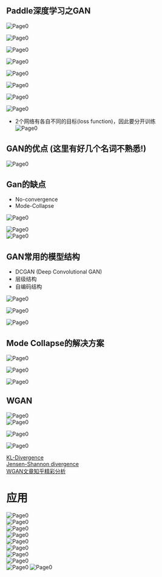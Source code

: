 ## Paddle深度学习之GAN


![Page0](https://github.com/zhukuixi/AshenOne/blob/master/PaddleDeepLearning/image/DNN_1.png)

![Page0](https://github.com/zhukuixi/AshenOne/blob/master/PaddleDeepLearning/image/DNN_2.png)

![Page0](https://github.com/zhukuixi/AshenOne/blob/master/PaddleDeepLearning/image/DNN_3.png)

![Page0](https://github.com/zhukuixi/AshenOne/blob/master/PaddleDeepLearning/image/DNN_4.png)

![Page0](https://github.com/zhukuixi/AshenOne/blob/master/PaddleDeepLearning/image/DNN_5.png)

![Page0](https://github.com/zhukuixi/AshenOne/blob/master/PaddleDeepLearning/image/DNN_6.png)


![Page0](https://github.com/zhukuixi/AshenOne/blob/master/PaddleDeepLearning/image/DNN_7.png)


![Page0](https://github.com/zhukuixi/AshenOne/blob/master/PaddleDeepLearning/image/DNN_8.png)

* 2个网络有各自不同的目标(loss function)，因此要分开训练   
![Page0](https://github.com/zhukuixi/AshenOne/blob/master/PaddleDeepLearning/image/DNN_9.png)

## GAN的优点 (这里有好几个名词不熟悉!)
![Page0](https://github.com/zhukuixi/AshenOne/blob/master/PaddleDeepLearning/image/DNN_10.png)

## Gan的缺点
* No-convergence
* Mode-Collapse

![Page0](https://github.com/zhukuixi/AshenOne/blob/master/PaddleDeepLearning/image/DNN_11.png)

![Page0](https://github.com/zhukuixi/AshenOne/blob/master/PaddleDeepLearning/image/DNN_12.png)  
![Page0](https://github.com/zhukuixi/AshenOne/blob/master/PaddleDeepLearning/image/DNN_13.png)

## GAN常用的模型结构
* DCGAN (Deep Convolutional GAN)
* 层级结构
* 自编码结构

![Page0](https://github.com/zhukuixi/AshenOne/blob/master/PaddleDeepLearning/image/DNN_14.png)

![Page0](https://github.com/zhukuixi/AshenOne/blob/master/PaddleDeepLearning/image/DNN_15.png)

![Page0](https://github.com/zhukuixi/AshenOne/blob/master/PaddleDeepLearning/image/DNN_16.png)

## Mode Collapse的解决方案
![Page0](https://github.com/zhukuixi/AshenOne/blob/master/PaddleDeepLearning/image/DNN_17.png)

![Page0](https://github.com/zhukuixi/AshenOne/blob/master/PaddleDeepLearning/image/DNN_18.png)

![Page0](https://github.com/zhukuixi/AshenOne/blob/master/PaddleDeepLearning/image/DNN_19.png)

## WGAN
![Page0](https://github.com/zhukuixi/AshenOne/blob/master/PaddleDeepLearning/image/DNN_20.png)  
![Page0](https://github.com/zhukuixi/AshenOne/blob/master/PaddleDeepLearning/image/DNN_21.png)  

![Page0](https://github.com/zhukuixi/AshenOne/blob/master/PaddleDeepLearning/image/DNN_22.png)  

![Page0](https://github.com/zhukuixi/AshenOne/blob/master/PaddleDeepLearning/image/DNN_23.png) 

[KL-Divergence](https://zh.wikipedia.org/wiki/%E7%9B%B8%E5%AF%B9%E7%86%B5)  
[Jensen-Shannon divergence](https://en.wikipedia.org/wiki/Jensen%E2%80%93Shannon_divergence)  
[WGAN文章知乎精彩分析](https://zhuanlan.zhihu.com/p/25071913)

# 应用
![Page0](https://github.com/zhukuixi/AshenOne/blob/master/PaddleDeepLearning/image/DNN_24.png)  
![Page0](https://github.com/zhukuixi/AshenOne/blob/master/PaddleDeepLearning/image/DNN_25.png)  
![Page0](https://github.com/zhukuixi/AshenOne/blob/master/PaddleDeepLearning/image/DNN_26.png)  
![Page0](https://github.com/zhukuixi/AshenOne/blob/master/PaddleDeepLearning/image/DNN_27.png)      
![Page0](https://github.com/zhukuixi/AshenOne/blob/master/PaddleDeepLearning/image/DNN_28.png)     
![Page0](https://github.com/zhukuixi/AshenOne/blob/master/PaddleDeepLearning/image/DNN_29.png)  
![Page0](https://github.com/zhukuixi/AshenOne/blob/master/PaddleDeepLearning/image/DNN_30.png)   
![Page0](https://github.com/zhukuixi/AshenOne/blob/master/PaddleDeepLearning/image/DNN_31.png)   
![Page0](https://github.com/zhukuixi/AshenOne/blob/master/PaddleDeepLearning/image/DNN_32.png)
![Page0](https://github.com/zhukuixi/AshenOne/blob/master/PaddleDeepLearning/image/DNN_33.png)      
   
